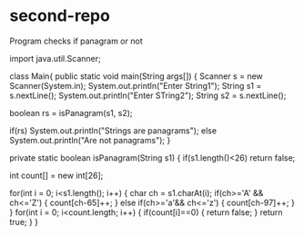 # second-repo
Program checks if panagram or not

import java.util.Scanner;

class Main{
public static void main(String args[])
{
Scanner s = new Scanner(System.in);
System.out.println("Enter String1");
String s1 = s.nextLine();
System.out.println("Enter STring2");
String s2 = s.nextLine();

boolean rs = isPanagram(s1, s2);

if(rs)
System.out.println("Strings are panagrams");
else
System.out.println("Are not panagrams");
}

private static boolean isPanagram(String s1)
{
if(s1.length()<26)
return false;

int count[] = new int[26];

for(int i = 0; i<s1.length(); i++)
{
char ch = s1.charAt(i);
if(ch>='A' && ch<='Z')
{
count[ch-65]++;
}
else if(ch>='a'&& ch<='z')
{
count[ch-97]++;
}
}
for(int i = 0; i<count.length; i++)
{
if(count[i]==0)
{
return false;
}
return true;
}
}
